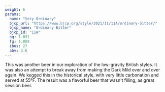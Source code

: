 ```yaml
---
weight: 6
params: 
  name: "Very Ordinary"
  bjcp_url: "https://www.bjcp.org/style/2021/11/11A/ordinary-bitter/"
  bjcp_name: "Ordinary Bitter"
  bjcp_id: "11A"
  og: 1.031
  fg: 1.008
  ibus: 27
  abv: 3.0
---
```


This was another beer in our exploration of the low-gravity British styles. It
was also an attempt to break away from making the Dark Mild over and over
again. We kegged this in the historical style, with very little carbonation and
served at 55ªF. The result was a flavorful beer that wasn't filling, as great
session beer.
